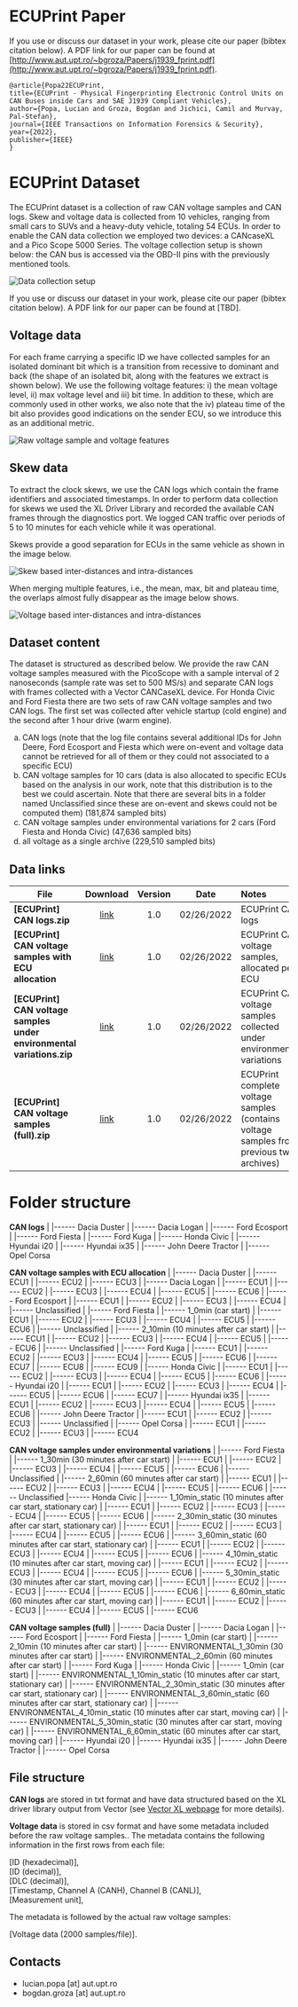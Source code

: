 # ECUPrint Paper #
If you use or discuss our dataset in your work, please cite our paper (bibtex citation below).  A PDF link for our paper can be found at [http://www.aut.upt.ro/~bgroza/Papers/j1939_fprint.pdf](http://www.aut.upt.ro/~bgroza/Papers/j1939_fprint.pdf).

```
@article{Popa22ECUPrint,
title={ECUPrint - Physical Fingerprinting Electronic Control Units on CAN Buses inside Cars and SAE J1939 Compliant Vehicles},
author={Popa, Lucian and Groza, Bogdan and Jichici, Camil and Murvay, Pal-Stefan},
journal={IEEE Transactions on Information Forensics & Security},
year={2022},
publisher={IEEE}
}
```


# ECUPrint Dataset

The ECUPrint dataset is a collection of raw CAN voltage samples and CAN logs. Skew and voltage data is collected from 10 vehicles, ranging from small cars to SUVs and a heavy-duty vehicle, totaling 54 ECUs. In order to enable the CAN data collection we employed two devices: a CANcaseXL and a Pico Scope 5000 Series. The voltage collection setup is shown below: the CAN bus is accessed via the OBD-II pins with the previously mentioned tools.

![Data collection setup](https://github.com/LucianPopaLP/ECUPrint/blob/main/images/voltage_setup.png?raw=true)

If you use or discuss our dataset in your work, please cite our paper (bibtex citation below).  A PDF link for our paper can be found at [TBD].

## Voltage data ##

For each frame carrying a specific ID we have collected samples for an isolated dominant bit which is a transition from recessive to dominant and back (the shape of an isolated bit, along with the features we extract is shown below). We use the following voltage features: i) the mean voltage level, ii) max voltage level and iii) bit time. In addition to these, which are commonly used in other works, we also note that the iv) plateau time of the bit also provides good indications on the sender ECU, so we introduce this as an additional metric.

![Raw voltage sample and voltage features](https://github.com/LucianPopaLP/ECUPrint/blob/main/images/voltage_369_bis.png?raw=true)

## Skew data ##

To extract the clock skews, we use the CAN logs which contain the frame identifiers and associated timestamps. In order to perform data collection for skews we used the XL Driver Library and recorded the available CAN frames through the diagnostics port. We logged CAN traffic over periods of 5 to 10 minutes for each vehicle while it was operational.

Skews provide a good separation for ECUs in the same vehicle as shown in the image below.

![Skew based inter-distances and intra-distances](https://github.com/LucianPopaLP/ECUPrint/blob/main/images/skews_all_distances.png?raw=true)

When merging multiple features, i.e., the mean, max, bit and plateau time, the overlaps almost fully disappear as the image below shows.

![Voltage based inter-distances and intra-distances](https://github.com/LucianPopaLP/ECUPrint/blob/main/images/voltage_all_distances.png?raw=true)

## Dataset content ##

The dataset is structured as described below. We provide the raw CAN voltage samples measured with the PicoScope with a sample interval of 2 nanoseconds (sample rate was set to 500 MS/s) and separate CAN logs with frames collected with a Vector CANCaseXL device. For Honda Civic and Ford Fiesta there are two sets of raw CAN voltage samples and two CAN logs. The first set was collected after vehicle startup (cold engine) and the second after 1 hour drive (warm engine).

<ol type="a">
  <li>CAN logs (note that the log file contains several additional IDs for John Deere, Ford Ecosport and Fiesta which were on-event and voltage data cannot be retrieved for all of them or they could not associated to a specific ECU)</li>
  <li>CAN voltage samples for 10 cars (data is also allocated to specific ECUs based on the analysis in our work, note that this distribution is to the best we could ascertain. Note that there are several bits in a folder named Unclassified since these are on-event and skews could not be computed them) (181,874 sampled bits)</li>
  <li>CAN voltage samples under environmental variations for 2 cars (Ford Fiesta and Honda Civic) (47,636 sampled bits)</li>
  <li>all voltage as a single archive (229,510 sampled bits)</li>
</ol>

## Data links ##

File | Download | Version | Date | Notes
---- | :------: | :-------: | :--------: | :------
**[ECUPrint] CAN logs.zip** | [link]() | 1.0 | 02/26/2022 | ECUPrint CAN logs
**[ECUPrint] CAN voltage samples with ECU allocation** | [link]() | 1.0 | 02/26/2022 | ECUPrint CAN voltage samples, allocated per ECU
**[ECUPrint] CAN voltage samples under environmental variations.zip** | [link]() | 1.0 | 02/26/2022 | ECUPrint CAN voltage samples collected under environmental variations
**[ECUPrint] CAN voltage samples (full).zip** | [link]() | 1.0 | 02/26/2022 | ECUPrint complete voltage samples (contains voltage samples from previous two archives)

# Folder structure #

**CAN logs**
|
|------ Dacia Duster
|
|------ Dacia Logan
|
|------ Ford Ecosport
|
|------ Ford Fiesta
|
|------ Ford Kuga
|
|------ Honda Civic
|
|------ Hyundai i20
|
|------ Hyundai ix35
|
|------ John Deere Tractor
|
|------ Opel Corsa


**CAN voltage samples with ECU allocation**
|
|------ Dacia Duster
|        |------ ECU1
|        |------ ECU2
|        |------ ECU3
|
|------ Dacia Logan
|        |------ ECU1
|        |------ ECU2
|        |------ ECU3
|        |------ ECU4
|        |------ ECU5
|        |------ ECU6
|
|------ Ford Ecosport
|        |------ ECU1
|        |------ ECU2
|        |------ ECU3
|        |------ ECU4
|        |------ Unclassified
|
|------ Ford Fiesta
|        |------ 1_0min (car start)
|                  |------ ECU1
|                  |------ ECU2
|                  |------ ECU3
|                  |------ ECU4
|                  |------ ECU5
|                  |------ ECU6
|                  |------ Unclassified
|        |------ 2_10min (10 minutes after car start)
|                  |------ ECU1
|                  |------ ECU2
|                  |------ ECU3
|                  |------ ECU4
|                  |------ ECU5
|                  |------ ECU6
|                  |------ Unclassified
|
|------ Ford Kuga
|        |------ ECU1
|        |------ ECU2
|        |------ ECU3
|        |------ ECU4
|        |------ ECU5
|        |------ ECU6
|        |------ ECU7
|        |------ ECU8
|        |------ ECU9
|
|------ Honda Civic
|        |------ ECU1
|        |------ ECU2
|        |------ ECU3
|        |------ ECU4
|        |------ ECU5
|        |------ ECU6
|
|------ Hyundai i20
|        |------ ECU1
|        |------ ECU2
|        |------ ECU3
|        |------ ECU4
|        |------ ECU5
|        |------ ECU6
|        |------ ECU7
|
|------ Hyundai ix35
|        |------ ECU1
|        |------ ECU2
|        |------ ECU3
|        |------ ECU4
|        |------ ECU5
|        |------ ECU6
|
|------ John Deere Tractor
|        |------ ECU1
|        |------ ECU2
|        |------ ECU3
|        |------ Unclassified
|
|------ Opel Corsa
|        |------ ECU1
|        |------ ECU2
|        |------ ECU3
|        |------ ECU4


**CAN voltage samples under environmental variations**
|
|------ Ford Fiesta
|        |------ 1_30min (30 minutes after car start)
|                  |------ ECU1
|                  |------ ECU2
|                  |------ ECU3
|                  |------ ECU4
|                  |------ ECU5
|                  |------ ECU6
|                  |------ Unclassified
|        |------ 2_60min (60 minutes after car start)
|                  |------ ECU1
|                  |------ ECU2
|                  |------ ECU3
|                  |------ ECU4
|                  |------ ECU5
|                  |------ ECU6
|                  |------ Unclassified
|------ Honda Civic
|        |------ 1_10min_static (10 minutes after car start, stationary car)
|                  |------ ECU1
|                  |------ ECU2
|                  |------ ECU3
|                  |------ ECU4
|                  |------ ECU5
|                  |------ ECU6
|        |------ 2_30min_static (30 minutes after car start, stationary car)
|                  |------ ECU1
|                  |------ ECU2
|                  |------ ECU3
|                  |------ ECU4
|                  |------ ECU5
|                  |------ ECU6
|        |------ 3_60min_static (60 minutes after car start, stationary car)
|                  |------ ECU1
|                  |------ ECU2
|                  |------ ECU3
|                  |------ ECU4
|                  |------ ECU5
|                  |------ ECU6
|        |------ 4_10min_static (10 minutes after car start, moving car)
|                  |------ ECU1
|                  |------ ECU2
|                  |------ ECU3
|                  |------ ECU4
|                  |------ ECU5
|                  |------ ECU6
|        |------ 5_30min_static (30 minutes after car start, moving car)
|                  |------ ECU1
|                  |------ ECU2
|                  |------ ECU3
|                  |------ ECU4
|                  |------ ECU5
|                  |------ ECU6
|        |------ 6_60min_static (60 minutes after car start, moving car)
|                  |------ ECU1
|                  |------ ECU2
|                  |------ ECU3
|                  |------ ECU4
|                  |------ ECU5
|                  |------ ECU6


**CAN voltage samples (full)**
|
|------ Dacia Duster
|
|------ Dacia Logan
|
|------ Ford Ecosport
|
|------ Ford Fiesta
|        |------ 1_0min (car start)
|        |------ 2_10min (10 minutes after car start)
|        |------ ENVIRONMENTAL_1_30min (30 minutes after car start)
|        |------ ENVIRONMENTAL_2_60min (60 minutes after car start)
|
|------ Ford Kuga
|
|------ Honda Civic
|        |------ 1_0min (car start)
|        |------ ENVIRONMENTAL_1_10min_static (10 minutes after car start, stationary car)
|        |------ ENVIRONMENTAL_2_30min_static (30 minutes after car start, stationary car)
|        |------ ENVIRONMENTAL_3_60min_static (60 minutes after car start, stationary car)
|        |------ ENVIRONMENTAL_4_10min_static (10 minutes after car start, moving car)
|        |------ ENVIRONMENTAL_5_30min_static (30 minutes after car start, moving car)
|        |------ ENVIRONMENTAL_6_60min_static (60 minutes after car start, moving car)
|
|------ Hyundai i20
|
|------ Hyundai ix35
|
|------ John Deere Tractor
|
|------ Opel Corsa

## File structure ##

**CAN logs** are stored in txt format and have data structured based on the XL driver library output from Vector (see [Vector XL webpage](https://www.vector.com/int/en/products/products-a-z/libraries-drivers/xl-driver-library/#c75493) for more details).

**Voltage data** is stored in csv format and have some metadata included before the raw voltage samples.. The metadata contains the following information in the first rows from each file:

[ID (hexadecimal)], \
[ID (decimal)], \
[DLC (decimal)], \
[Timestamp, Channel A (CANH), Channel B (CANL)], \
[Measurement unit],

The metadata is followed by the actual raw voltage samples:

[Voltage data (2000 samples/file)].

## Contacts
* lucian.popa [at] aut.upt.ro
* bogdan.groza [at] aut.upt.ro

